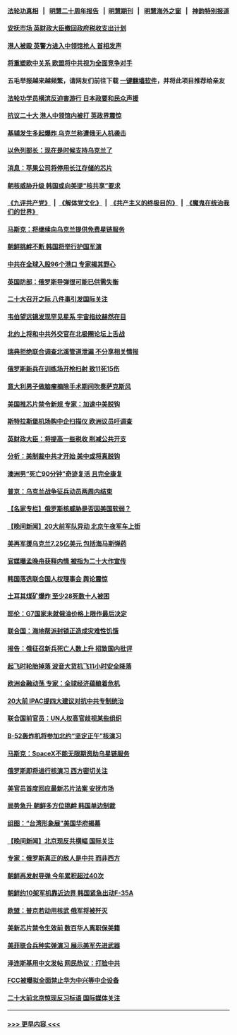 #### [法轮功真相](https://github.com/gfw-breaker/truth/blob/master/README.md?t=0) &nbsp;&nbsp;|&nbsp;&nbsp; [明慧二十周年报告](https://github.com/gfw-breaker/mh-reports/blob/master/README.md?t=0) &nbsp;&nbsp;|&nbsp;&nbsp;[明慧期刊](https://github.com/gfw-breaker/mh-qikan) &nbsp;&nbsp;|&nbsp;&nbsp; [明慧海外之窗](https://github.com/gfw-breaker/mh-news/blob/master/README.md?t=0) &nbsp;&nbsp;|&nbsp;&nbsp; [神韵特别报道](https://github.com/gfw-breaker/mh-news/blob/master/shenyun.md?t=0)
#### [安抚市场 英财政大臣撤回政府税收支出计划](../pages/nsc418/n13847312.md?t=10180301) 
#### [港人被殴 英警方进入中领馆抢人 首相发声](../pages/nsc418/n13847363.md?t=10180301) 
#### [将重塑欧中关系 欧盟将中共视为全面竞争对手](../pages/nsc418/n13847362.md?t=10180301) 
#### 五毛举报越来越频繁，请网友们前往下载 [一键翻墙软件](https://github.com/gfw-breaker/ssr-accounts)，并将此项目推荐给亲友
#### [法轮功学员横滨反迫害游行 日本政要和民众声援](../pages/nsc418/n13847132.md?t=10180301) 
#### [抗议二十大 港人中领馆内被打 英政界震惊](../pages/nsc418/n13847167.md?t=10180301) 
#### [基辅发生多起爆炸 乌克兰称遭俄无人机袭击](../pages/nsc418/n13846973.md?t=10180301) 
#### [以色列部长：现在是时候支持乌克兰了](../pages/nsc418/n13847094.md?t=10180301) 
#### [消息：苹果公司将停用长江存储的芯片](../pages/nsc418/n13846924.md?t=10180301) 
#### [朝核威胁升级 韩国或向美提“核共享”要求](../pages/nsc418/n13846443.md?t=10180301) 
#### [《九评共产党》](https://github.com/begood0513/9ping.md/blob/master/README.md) &nbsp;|&nbsp; [《解体党文化》](../../../../jtdwh.md/blob/master/README.md)  &nbsp;|&nbsp; [《共产主义的终极目的》](../../../../gczydzjmd.md/blob/master/README.md) &nbsp;|&nbsp; [《魔鬼在统治我们的世界》](../../../../mgztzwmdsj.md/blob/master/README.md) 
#### [马斯克：将继续向乌克兰提供免费星链服务](../pages/nsc418/n13845582.md?t=10180301) 
#### [朝鲜挑衅不断 韩国将举行护国军演](../pages/nsc418/n13846442.md?t=10180301) 
#### [中共在全球入股96个港口 专家揭其野心](../pages/nsc418/n13846440.md?t=10180301) 
#### [英国防部：俄罗斯导弹很可能已供需失衡](../pages/nsc418/n13846665.md?t=10180301) 
#### [二十大召开之际 八件事引发国际关注](../pages/nsc418/n13846666.md?t=10180301) 
#### [韦伯望远镜发现罕见星系 宇宙指纹赫然在目](../pages/nsc418/n13846219.md?t=10180301) 
#### [北约上将和中共外交官在北极圈论坛上舌战](../pages/nsc418/n13846333.md?t=10180301) 
#### [瑞典拒绝联合调查北溪管道泄漏 不分享相关情报](../pages/nsc418/n13846306.md?t=10180301) 
#### [俄罗斯新兵在训练场开枪扫射 致11死15伤](../pages/nsc418/n13846303.md?t=10180301) 
#### [意大利男子做脑瘤摘除手术期间吹奏萨克斯风](../pages/nsc418/n13846312.md?t=10180301) 
#### [美国推芯片禁令新规 专家：加速中美脱钩](../pages/nsc418/n13846274.md?t=10180301) 
#### [斯特拉斯堡机场购中企扫描仪 欧洲议员吁调查](../pages/nsc418/n13846264.md?t=10180301) 
#### [英财政大臣：将提高一些税收 削减公共开支](../pages/nsc418/n13846253.md?t=10180301) 
#### [分析：美制裁中共才开始 美中或将真脱钩](../pages/nsc418/n13845305.md?t=10180301) 
#### [澳洲男“死亡90分钟”奇迹复活 且完全康复](../pages/nsc418/n13845764.md?t=10180301) 
#### [普京：乌克兰战争征兵动员两周内结束](../pages/nsc418/n13846072.md?t=10180301) 
#### [【名家专栏】俄罗斯核威胁是否因美国软弱？](../pages/nsc418/n13846122.md?t=10180301) 
#### [【晚间新闻】20大前军队异动 北京午夜军车上街](../pages/nsc418/n13845997.md?t=10180301) 
#### [美再军援乌克兰7.25亿美元 包括海马斯弹药](../pages/nsc418/n13845957.md?t=10180301) 
#### [官媒曝孟晚舟获释内情 被指为二十大作宣传](../pages/nsc418/n13845964.md?t=10180301) 
#### [韩国落选联合国人权理事会 舆论震惊](../pages/nsc418/n13845875.md?t=10180301) 
#### [土耳其煤矿爆炸 至少28死数十人被困](../pages/nsc418/n13845846.md?t=10180301) 
#### [耶伦：G7国家未就俄油价格上限作最后决定](../pages/nsc418/n13845792.md?t=10180301) 
#### [联合国：海地帮派封锁正造成灾难性饥饿](../pages/nsc418/n13845779.md?t=10180301) 
#### [报告：俄征召新兵死亡人数上升 招致国内批评](../pages/nsc418/n13845696.md?t=10180301) 
#### [起飞时轮胎掉落 波音大货机飞11小时安全降落](../pages/nsc418/n13845760.md?t=10180301) 
#### [欧洲金融动荡 专家：全球经济蕴酿着危机](../pages/nsc418/n13845755.md?t=10180301) 
#### [20大前 IPAC提四大建议对抗中共专制统治](../pages/nsc418/n13845613.md?t=10180301) 
#### [联合国前官员：UN人权高官歧视某些组织](../pages/nsc418/n13845593.md?t=10180301) 
#### [B-52轰炸机将参加北约“坚定正午”核演习](../pages/nsc418/n13845551.md?t=10180301) 
#### [马斯克：SpaceX不能无限期资助乌星链服务](../pages/nsc418/n13845478.md?t=10180301) 
#### [俄罗斯即将进行核演习 西方密切关注](../pages/nsc418/n13845369.md?t=10180301) 
#### [美官员首度回应最新芯片法案 安抚市场](../pages/nsc418/n13845407.md?t=10180301) 
#### [局势急升 朝鲜多方位挑衅 韩国单边制裁](../pages/nsc418/n13845341.md?t=10180301) 
#### [组图：“台湾形象展”美国华府揭幕](../pages/nsc418/n13845263.md?t=10180301) 
#### [【晚间新闻】北京现反共横幅 国际关注](../pages/nsc418/n13845252.md?t=10180301) 
#### [专家：俄罗斯真正的敌人是中共 而非西方](../pages/nsc418/n13845231.md?t=10180301) 
#### [朝鲜再发射导弹 今年累积超过40次](../pages/nsc418/n13844834.md?t=10180301) 
#### [朝鲜约10架军机靠近边界 韩国紧急出动F-35A](../pages/nsc418/n13844809.md?t=10180301) 
#### [欧盟：普京若动用核武 俄军将被歼灭](../pages/nsc418/n13844802.md?t=10180301) 
#### [美新芯片禁令生效前 数百华人离职保美籍](../pages/nsc418/n13844644.md?t=10180301) 
#### [美菲联合兵种实弹演习 展示美军先进武器](../pages/nsc418/n13844699.md?t=10180301) 
#### [泽连斯基用中文发帖 网民热议：打脸中共](../pages/nsc418/n13844723.md?t=10180301) 
#### [FCC被曝拟全面禁止华为中兴等中企设备](../pages/nsc418/n13844686.md?t=10180301) 
#### [二十大前北京惊现反习标语 国际媒体关注](../pages/nsc418/n13844660.md?t=10180301) 

----
#### [ >>> 更早内容 <<< ](../indexes/nsc418-earlier.md)
